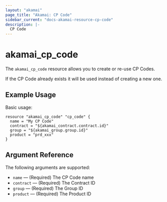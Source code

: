 ```yaml
---
layout: "akamai"
page_title: "Akamai: CP Code"
sidebar_current: "docs-akamai-resource-cp-code"
description: |-
  CP Code
---
```


# akamai_cp_code


The `akamai_cp_code` resource allows you to create or re-use CP Codes.

If the CP Code already exists it will be used instead of creating a new one.

## Example Usage

Basic usage:

```hcl
resource "akamai_cp_code" "cp_code" {
  name = "My CP Code"
  contract = "${akamai_contract.contract.id}"
  group = "${akamai_group.group.id}"
  product = "prd_xxx"
}
```

## Argument Reference

The following arguments are supported:

* `name` — (Required) The CP Code name
* `contract` — (Required) The Contract ID
* `group` — (Required) The Group ID
* `product` — (Required) The Product ID
